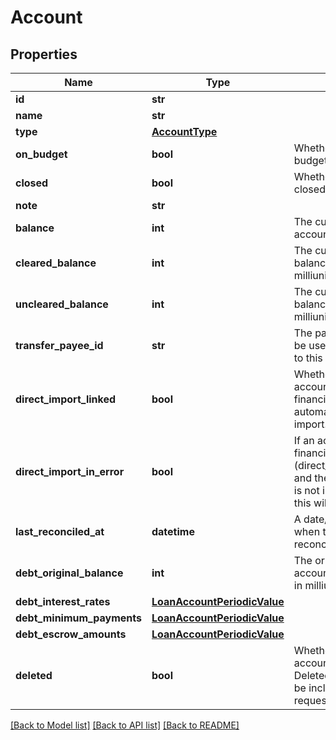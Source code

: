 # Account

## Properties
Name | Type | Description | Notes
------------ | ------------- | ------------- | -------------
**id** | **str** |  | 
**name** | **str** |  | 
**type** | [**AccountType**](AccountType.md) |  | 
**on_budget** | **bool** | Whether this account is on budget or not | 
**closed** | **bool** | Whether this account is closed or not | 
**note** | **str** |  | [optional] 
**balance** | **int** | The current balance of the account in milliunits format | 
**cleared_balance** | **int** | The current cleared balance of the account in milliunits format | 
**uncleared_balance** | **int** | The current uncleared balance of the account in milliunits format | 
**transfer_payee_id** | **str** | The payee id which should be used when transferring to this account | 
**direct_import_linked** | **bool** | Whether or not the account is linked to a financial institution for automatic transaction import. | [optional] 
**direct_import_in_error** | **bool** | If an account linked to a financial institution (direct_import_linked&#x3D;true) and the linked connection is not in a healthy state, this will be true. | [optional] 
**last_reconciled_at** | **datetime** | A date/time specifying when the account was last reconciled. | [optional] 
**debt_original_balance** | **int** | The original debt/loan account balance, specified in milliunits format. | [optional] 
**debt_interest_rates** | [**LoanAccountPeriodicValue**](LoanAccountPeriodicValue.md) |  | [optional] 
**debt_minimum_payments** | [**LoanAccountPeriodicValue**](LoanAccountPeriodicValue.md) |  | [optional] 
**debt_escrow_amounts** | [**LoanAccountPeriodicValue**](LoanAccountPeriodicValue.md) |  | [optional] 
**deleted** | **bool** | Whether or not the account has been deleted.  Deleted accounts will only be included in delta requests. | 

[[Back to Model list]](../README.md#documentation-for-models) [[Back to API list]](../README.md#documentation-for-api-endpoints) [[Back to README]](../README.md)

